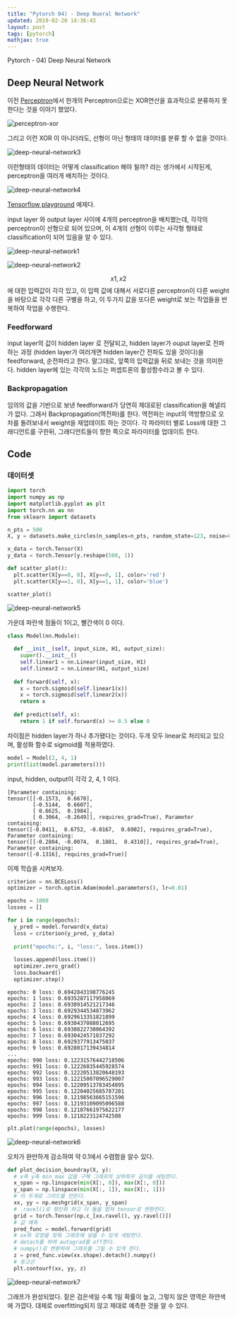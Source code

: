```yaml
---
title: "Pytorch 04) - Deep Nueral Network"
updated: 2019-02-20 14:36:43
layout: post
tags: [pytorch]
mathjax: true
---
```


Pytorch - 04) Deep Neural Network

## Deep Neural Network

이전 [Perceptron](https://yceffort.github.io/2019/02/19/pytorch-03-perceptron.html)에서 한개의 Perceptron으로는 XOR연산을 효과적으로 분류하지 못한다는 것을 이야기 했었다.

![perceptron-xor](https://cdn-images-1.medium.com/max/1600/1*Tc8UgR_fjI_h0p3y4H9MwA.png)

그리고 이런 XOR 이 아니더라도, 선형이 아닌 형태의 데이터를 분류 할 수 없을 것이다.

![deep-neural-network3](/images/2019/02/deep-neural-network3.png) 

이런형태의 데이터는 어떻게 classification 해야 될까? 라는 생가에서 시작된게, perceptron을 여러개 배치하는 것이다.

![deep-neural-network4](/images/2019/02/deep-neural-network4.png) 

[Tensorflow playground](https://playground.tensorflow.org/#activation=sigmoid&batchSize=10&dataset=circle&regDataset=reg-plane&learningRate=0.03&regularizationRate=0&noise=0&networkShape=4&seed=0.99755&showTestData=false&discretize=false&percTrainData=50&x=true&y=true&xTimesY=false&xSquared=false&ySquared=false&cosX=false&sinX=false&cosY=false&sinY=false&collectStats=false&problem=classification&initZero=false&hideText=false) 예제다.

input layer 와 output layer 사이에 4개의 perceptron을 배치했는데, 각각의 perceptron이 선형으로 되어 있으며, 이 4개의 선형이 이루는 사각형 형태로 classification이 되어 있음을 알 수 있다.

![deep-neural-network1](/images/2019/02/deep-neural-network1.png)

![deep-neural-network2](/images/2019/02/deep-neural-network2.png)

$$x1, x2$$에 대한 입력값이 각각 있고, 이 입력 값에 대해서 서로다른 perceptron이 다른 weight을 바탕으로 각각 다른 구별을 하고, 이 두가지 값을 또다른 weight로 보는 작업들을 반복하여 작업을 수행한다. 

### Feedforward

input layer의 값이 hidden layer 로 전달되고, hidden layer가 ouput layer로 전파하는 과정 (hidden layer가 여러개면 hidden layer간 전파도 있을 것이다)을 feedforward, 순전파라고 한다. 말그대로, 앞쪽의 입력값을 뒤로 보내는 것을 의미한다. hidden layer에 있는 각각의 노드는 퍼셉트론의 활성함수라고 볼 수 있다.

### Backpropagation

임의의 값을 기반으로 보낸 feedforward가 당연히 제대로된 classification을 해낼리가 없다. 그래서 Backpropagation(역전파)를 한다. 역전파는 input의 역방향으로 오차를 돌려보내서 weight을 재업데이트 하는 것이다. 각 파라미터 별로 Loss에 대한 그래디언트를 구한뒤, 그래디언트들이 향한 쪽으로 파라미터를 업데이트 한다.

## Code

### 데이터셋

```python
import torch
import numpy as np
import matplotlib.pyplot as plt
import torch.nn as nn
from sklearn import datasets

n_pts = 500
X, y = datasets.make_circles(n_samples=n_pts, random_state=123, noise=0.2, factor=0.3)

x_data = torch.Tensor(X)
y_data = torch.Tensor(y.reshape(500, 1))

def scatter_plot():
  plt.scatter(X[y==0, 0], X[y==0, 1], color='red')
  plt.scatter(X[y==1, 0], X[y==1, 1], color='blue')

scatter_plot()
```

![deep-neural-network5](/images/2019/02/deep-neural-network5.png)

가운데 파란색 점들이 1이고, 빨간색이 0 이다.

```python
class Model(nn.Module):
  
  def __init__(self, input_size, H1, output_size):
    super().__init__()
    self.linear1 = nn.Linear(input_size, H1)
    self.linear2 = nn.Linear(H1, output_size)
    
  def forward(self, x):
    x = torch.sigmoid(self.linear1(x))
    x = torch.sigmoid(self.linear2(x))
    return x
  
  def predict(self, x):
    return 1 if self.forward(x) >= 0.5 else 0
```

차이점은 hidden layer가 하나 추가됐다는 것이다. 두개 모두 linear로 처리되고 있으며, 활성화 함수로 sigmoid를 적용하였다.

```python
model = Model(2, 4, 1)
print(list(model.parameters()))
```

input, hidden, output이 각각 2, 4, 1 이다.

```
[Parameter containing:
tensor([[-0.1573,  0.6670],
        [-0.5144,  0.6607],
        [ 0.6625,  0.1984],
        [ 0.3064, -0.2649]], requires_grad=True), Parameter containing:
tensor([-0.0411,  0.6752, -0.0167,  0.6902], requires_grad=True), Parameter containing:
tensor([[-0.2804, -0.0074,  0.1881,  0.4310]], requires_grad=True), Parameter containing:
tensor([-0.1316], requires_grad=True)]
```

이제 학습을 시켜보자.

```python
criterion = nn.BCELoss()
optimizer = torch.optim.Adam(model.parameters(), lr=0.01)
```

```python
epochs = 1000
losses = []

for i in range(epochs):
  y_pred = model.forward(x_data)
  loss = criterion(y_pred, y_data)
  
  print("epochs:", i, "loss:", loss.item())
  
  losses.append(loss.item())
  optimizer.zero_grad()
  loss.backward()
  optimizer.step()
```

```
epochs: 0 loss: 0.6942843198776245
epochs: 1 loss: 0.6935287117958069
epochs: 2 loss: 0.6930914521217346
epochs: 3 loss: 0.6929344534873962
epochs: 4 loss: 0.6929613351821899
epochs: 5 loss: 0.6930437088012695
epochs: 6 loss: 0.6930822730064392
epochs: 7 loss: 0.6930424571037292
epochs: 8 loss: 0.6929377913475037
epochs: 9 loss: 0.6928017139434814
...
epochs: 990 loss: 0.12231576442718506
epochs: 991 loss: 0.12226035445928574
epochs: 992 loss: 0.12220513820648193
epochs: 993 loss: 0.12215007096529007
epochs: 994 loss: 0.12209513783454895
epochs: 995 loss: 0.12204025685787201
epochs: 996 loss: 0.12198563665151596
epochs: 997 loss: 0.12193109095096588
epochs: 998 loss: 0.12187661975622177
epochs: 999 loss: 0.1218223124742508
```

```python
plt.plot(range(epochs), losses)
```

![deep-neural-network6](/images/2019/02/deep-neural-network6.png)

오차가 완만하게 감소하여 약 0.1에서 수렴함을 알수 있다.

```python
def plot_decision_boundray(X, y):
  # x축 y축 min max 값을 구해 그래프의 상하좌우 길이를 세팅한다.
  x_span = np.linspace(min(X[:, 0]), max(X[:, 0]))
  y_span = np.linspace(min(X[:, 1]), max(X[:, 1]))
  # 이 두개로 그리드를 만든다.
  xx, yy = np.meshgrid(x_span, y_span)
  # .ravel()로 평탄화 하고 이 둘을 합쳐 tensor로 변환한다.
  grid = torch.Tensor(np.c_[xx.ravel(), yy.ravel()])
  # 값 예측
  pred_func = model.forward(grid)
  # xx와 모양을 맞춰 그래프에 넣을 수 있게 세팅한다.
  # detach를 하여 autograd를 off한다.
  # numpy()로 변환하여 그래프를 그릴 수 있게 한다.
  z = pred_func.view(xx.shape).detach().numpy()
  # 등고선
  plt.contourf(xx, yy, z)
```

![deep-neural-network7](/images/2019/02/deep-neural-network7.png)

그래프가 완성되었다. 짙은 검은색일 수록 1일 확률이 높고, 그렇지 않은 영역은 하얀색에 가깝다. 대체로 overfitting되지 않고 제대로 예측한 것을 알 수 있다.